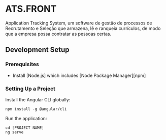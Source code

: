 # ATS.FRONT
Application Tracking System, um software de gestão de processos de Recrutamento e Seleção que armazena, lê e ranqueia currículos, de modo que a empresa possa contratar as pessoas certas.

## Development Setup

### Prerequisites

- Install [Node.js] which includes [Node Package Manager][npm]

### Setting Up a Project

Install the Angular CLI globally:

```
npm install -g @angular/cli
```

Run the application:

```
cd [PROJECT NAME]
ng serve
```
